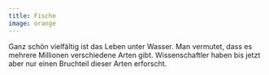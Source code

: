 ```yaml
---
title: Fische
image: orange
---
```


Ganz schön vielfältig ist das Leben unter Wasser. Man vermutet, dass es mehrere Millionen verschiedene Arten gibt. Wissenschaftler haben bis jetzt aber nur einen Bruchteil dieser Arten erforscht.